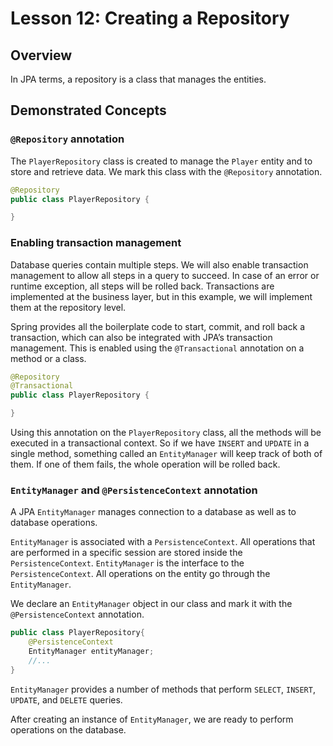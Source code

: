# Lesson 12: Creating a Repository

## Overview

In JPA terms, a repository is a class that manages the entities.

## Demonstrated Concepts

### `@Repository` annotation

The `PlayerRepository` class is created to manage the `Player` entity and to store and retrieve data. We mark this class with the `@Repository` annotation.

```java
@Repository
public class PlayerRepository {

}
```

### Enabling transaction management

Database queries contain multiple steps. We will also enable transaction management to allow all steps in a query to succeed. In case of an error or runtime exception, all steps will be rolled back. Transactions are implemented at the business layer, but in this example, we will implement them at the repository level. 

Spring provides all the boilerplate code to start, commit, and roll back a transaction, which can also be integrated with JPA’s transaction management. This is enabled using the `@Transactional` annotation on a method or a class.

```java
@Repository
@Transactional
public class PlayerRepository {

}
```

Using this annotation on the `PlayerRepository` class, all the methods will be executed in a transactional context. So if we have `INSERT` and `UPDATE` in a single method, something called an `EntityManager` will keep track of both of them. If one of them fails, the whole operation will be rolled back.

### `EntityManager` and `@PersistenceContext` annotation

A JPA `EntityManager` manages connection to a database as well as to database operations.

`EntityManager` is associated with a `PersistenceContext`. All operations that are performed in a specific session are stored inside the `PersistenceContext`. `EntityManager` is the interface to the `PersistenceContext`. All operations on the entity go through the `EntityManager`. 

We declare an `EntityManager` object in our class and mark it with the `@PersistenceContext` annotation.

```java
public class PlayerRepository{
    @PersistenceContext
    EntityManager entityManager;
    //...
}
```

`EntityManager` provides a number of methods that perform `SELECT`, `INSERT`, `UPDATE`, and `DELETE` queries.

After creating an instance of `EntityManager`, we are ready to perform operations on the database.